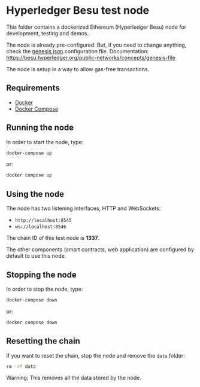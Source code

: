 # Hyperledger Besu test node

This folder contains a dockerized Ethereum (Hyperledger Besu) node for development, testing and demos.

The node is already pre-configured. But, if you need to change anything, check the [genesis.json](./networkFiles/config/genesis.json) configuration file. Documentation: https://besu.hyperledger.org/public-networks/concepts/genesis-file

The node is setup in a way to allow gas-free transactions.

## Requirements

 - [Docker](https://www.docker.com/)
 - [Docker Compose](https://docs.docker.com/compose/)

## Running the node

In order to start the node, type:

```sh
docker-compose up
```

or:

```sh
docker compose up
```

## Using the node

The node has two listening interfaces, HTTP and WebSockets:

 - `http://localhost:8545`
 - `ws://localhost:8546`

The chain ID of this test node is **1337**.

The other components (smart contracts, web application) are configured by default to use this node.

## Stopping the node

In order to stop the node, type:

```sh
docker-compose down
```

or:

```sh
docker compose down
```

## Resetting the chain

If you want to reset the chain, stop the node and remove the `data` folder:

```sh
rm -rf data
```

Warning: This removes all the data stored by the node. 
